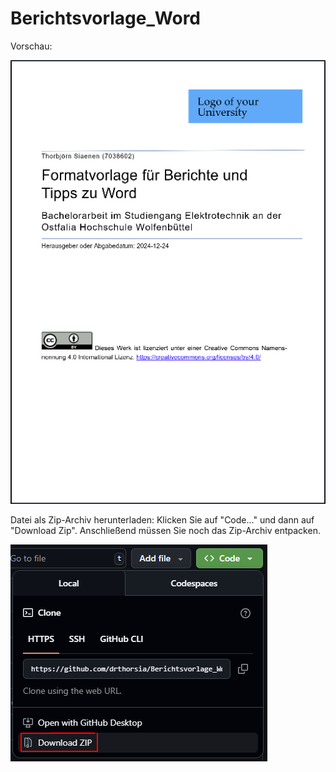 # Berichtsvorlage_Word

Vorschau: <br>

![preview.png](preview.png)

Datei als Zip-Archiv herunterladen: Klicken Sie auf "Code..." und dann auf "Download Zip". Anschließend müssen Sie noch das Zip-Archiv entpacken. <br>

![download.png](download.png)

